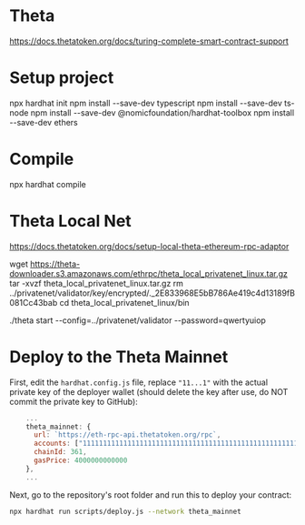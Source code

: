# Theta
https://docs.thetatoken.org/docs/turing-complete-smart-contract-support

# Setup project
npx hardhat init
npm install --save-dev typescript
npm install --save-dev ts-node
npm install --save-dev @nomicfoundation/hardhat-toolbox
npm install --save-dev ethers

# Compile
npx hardhat compile

# Theta Local Net
https://docs.thetatoken.org/docs/setup-local-theta-ethereum-rpc-adaptor

wget https://theta-downloader.s3.amazonaws.com/ethrpc/theta_local_privatenet_linux.tar.gz
tar -xvzf theta_local_privatenet_linux.tar.gz
rm ../privatenet/validator/key/encrypted/._2E833968E5bB786Ae419c4d13189fB081Cc43bab
cd theta_local_privatenet_linux/bin

  ./theta start --config=../privatenet/validator --password=qwertyuiop

# Deploy to the Theta Mainnet

First, edit the `hardhat.config.js` file, replace `"11...1"` with the actual private key of the deployer wallet (should delete the key after use, do NOT commit the private key to GitHub):

```javascript
    ...
    theta_mainnet: {
      url: `https://eth-rpc-api.thetatoken.org/rpc`,
      accounts: ["1111111111111111111111111111111111111111111111111111111111111111"],
      chainId: 361,
      gasPrice: 4000000000000
    },
    ...
```

Next, go to the repository's root folder and run this to deploy your contract:

```sh
npx hardhat run scripts/deploy.js --network theta_mainnet
```
